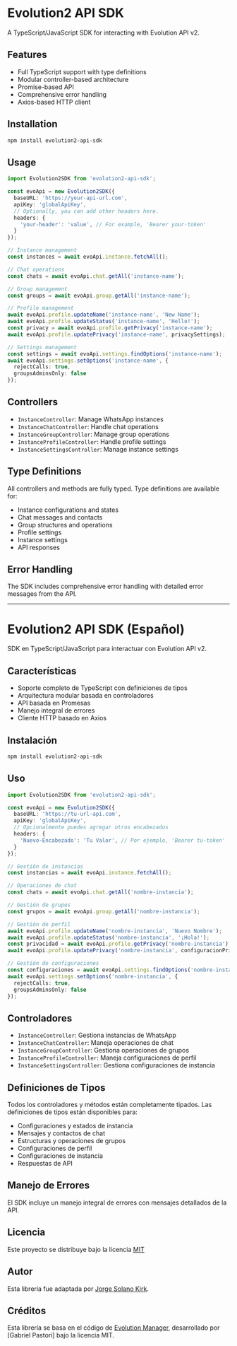 # Evolution2 API SDK

A TypeScript/JavaScript SDK for interacting with Evolution API v2.

## Features

- Full TypeScript support with type definitions
- Modular controller-based architecture
- Promise-based API
- Comprehensive error handling
- Axios-based HTTP client

## Installation

```bash
npm install evolution2-api-sdk
```

## Usage

```typescript
import Evolution2SDK from 'evolution2-api-sdk';

const evoApi = new Evolution2SDK({
  baseURL: 'https://your-api-url.com',
  apiKey: 'globalApiKey',
  // Optionally, you can add other headers here. 
  headers: {
    'your-header': 'value', // For example, 'Bearer your-token'
  }
});

// Instance management
const instances = await evoApi.instance.fetchAll();

// Chat operations
const chats = await evoApi.chat.getAll('instance-name');

// Group management
const groups = await evoApi.group.getAll('instance-name');

// Profile management
await evoApi.profile.updateName('instance-name', 'New Name');
await evoApi.profile.updateStatus('instance-name', 'Hello!');
const privacy = await evoApi.profile.getPrivacy('instance-name');
await evoApi.profile.updatePrivacy('instance-name', privacySettings);

// Settings management
const settings = await evoApi.settings.findOptions('instance-name');
await evoApi.settings.setOptions('instance-name', {
  rejectCalls: true,
  groupsAdminsOnly: false
});
```

## Controllers

- `InstanceController`: Manage WhatsApp instances
- `InstanceChatController`: Handle chat operations
- `InstanceGroupController`: Manage group operations
- `InstanceProfileController`: Handle profile settings
- `InstanceSettingsController`: Manage instance settings

## Type Definitions

All controllers and methods are fully typed. Type definitions are available for:
- Instance configurations and states
- Chat messages and contacts
- Group structures and operations
- Profile settings
- Instance settings
- API responses

## Error Handling

The SDK includes comprehensive error handling with detailed error messages from the API.

---

# Evolution2 API SDK (Español)

SDK en TypeScript/JavaScript para interactuar con Evolution API v2.

## Características

- Soporte completo de TypeScript con definiciones de tipos
- Arquitectura modular basada en controladores
- API basada en Promesas
- Manejo integral de errores
- Cliente HTTP basado en Axios

## Instalación

```bash
npm install evolution2-api-sdk
```

## Uso

```typescript
import Evolution2SDK from 'evolution2-api-sdk';

const evoApi = new Evolution2SDK({
  baseURL: 'https://tu-url-api.com',
  apiKey: 'globalApiKey',
  // Opcionalmente puedes agregar otros encabezados 
  headers: {
    'Nuevo-Encabezado': 'Tu Valor', // Por ejemplo, 'Bearer tu-token'
  }
});

// Gestión de instancias
const instancias = await evoApi.instance.fetchAll();

// Operaciones de chat
const chats = await evoApi.chat.getAll('nombre-instancia');

// Gestión de grupos
const grupos = await evoApi.group.getAll('nombre-instancia');

// Gestión de perfil
await evoApi.profile.updateName('nombre-instancia', 'Nuevo Nombre');
await evoApi.profile.updateStatus('nombre-instancia', '¡Hola!');
const privacidad = await evoApi.profile.getPrivacy('nombre-instancia');
await evoApi.profile.updatePrivacy('nombre-instancia', configuracionPrivacidad);

// Gestión de configuraciones
const configuraciones = await evoApi.settings.findOptions('nombre-instancia');
await evoApi.settings.setOptions('nombre-instancia', {
  rejectCalls: true,
  groupsAdminsOnly: false
});
```

## Controladores

- `InstanceController`: Gestiona instancias de WhatsApp
- `InstanceChatController`: Maneja operaciones de chat
- `InstanceGroupController`: Gestiona operaciones de grupos
- `InstanceProfileController`: Maneja configuraciones de perfil
- `InstanceSettingsController`: Gestiona configuraciones de instancia

## Definiciones de Tipos

Todos los controladores y métodos están completamente tipados. Las definiciones de tipos están disponibles para:
- Configuraciones y estados de instancia
- Mensajes y contactos de chat
- Estructuras y operaciones de grupos
- Configuraciones de perfil
- Configuraciones de instancia
- Respuestas de API

## Manejo de Errores

El SDK incluye un manejo integral de errores con mensajes detallados de la API.

## Licencia

Este proyecto se distribuye bajo la licencia [MIT](https://opensource.org/licenses/MIT)

## Autor

Esta librería fue adaptada por [Jorge Solano Kirk](https://github.com/jskfox).

## Créditos

Esta librería se basa en el código de [Evolution Manager](https://github.com/EvolutionAPI/evolution-manager), desarrollado por [Gabriel Pastori] bajo la licencia MIT.